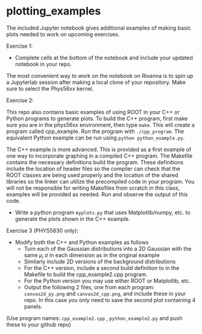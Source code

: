 # plotting_examples

The included Jupyter notebook gives additional examples of making basic plots needed to work on upcoming exercises.  

Exercise 1:
- Complete cells at the bottom of the notebook and include your updated notebook in your repo.

The most convenient way to work on the notebook on Rivanna is to spin up a Jupyterlab session after making a local clone of your repository.  Make sure to select the Phys56xx kernel.

Exercise 2: 

This repo also contains basic examples of using ROOT in your C++ or Python programs to generate plots.  To build the C++ program, first make sure you are in the phys56xx environment, then type ```make```.  This will create a program called cpp_example. Run the program with ```./cpp_program```.  The equivalent Python example can be run using ```python python_example.py```. 

The C++ example is more advanced.  This is provided as a first example of one way to incorporate graphing in a compiled C++ program.  The Makefile contains the necessary definitions build the program.  These definitions include the location of header files so the compiler can check that the ROOT classes are being used properly and the location of the shared libraries so the linker can utilize the precompiled code in your program.  You will not be responsible for writing Makefiles from scratch in this class, examples will be provided as needed.  Run and observe the output of this code.

- Write a python program ```myplots.py``` that uses Matplotlib/numpy, etc. to generate the plots shown in the C++ example.

Exercise 3 (PHYS5630 only):

- Modify both the C++ and Python examples as follows 
  - Turn each of the Gaussian distributions into a 2D Gaussian with the same $\mu, \sigma$ in each dimension as in the original example
  - Similarly include 2D versions of the background distributions
  - For the C++ version, include a second build definition to in the Makefile to build the cpp_example2.cpp program.
  - For the Python version you may use either ROOT or Matplotlib, etc.
  - Output the following 2 files, one from each program: ```canvas2d_py.png``` and ```canvas2d_cpp.png```, and include these in your repo.  In this case you only need to save the second plot containing 4 panels.

(Use program names: ```cpp_example2.cpp``` , ```python_example2.py``` and push these to your github repo)
